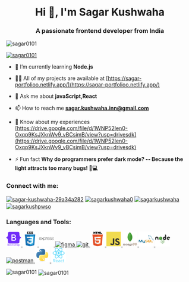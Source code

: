 <h1 align="center">Hi 👋, I'm Sagar Kushwaha</h1>
<h3 align="center">A passionate frontend developer from India</h3>

<p align="left"> <img src="https://komarev.com/ghpvc/?username=sagar0101&label=Profile%20views&color=0e75b6&style=flat" alt="sagar0101" /> </p>

<p align="left"> <a href="https://github.com/ryo-ma/github-profile-trophy"><img src="https://github-profile-trophy.vercel.app/?username=sagar0101" alt="sagar0101" /></a> </p>

- 🌱 I’m currently learning **Node.js**

- 👨‍💻 All of my projects are available at [https://sagar-portfolioo.netlify.app/](https://sagar-portfolioo.netlify.app/)

- 💬 Ask me about **javaScript,React**

- 📫 How to reach me **sagar.kushwaha.inn@gmail.com**

- 📄 Know about my experiences [https://drive.google.com/file/d/1WNP52Ien0-Oxqp9KsJXknWv9_vBCsimB/view?usp=drivesdk](https://drive.google.com/file/d/1WNP52Ien0-Oxqp9KsJXknWv9_vBCsimB/view?usp=drivesdk)

- ⚡ Fun fact **Why do programmers prefer dark mode? -- Because the light attracts too many bugs! 🐛💻**

<h3 align="left">Connect with me:</h3>
<p align="left">
<a href="https://linkedin.com/in/sagar-kushwaha-29a34a282" target="blank"><img align="center" src="https://raw.githubusercontent.com/rahuldkjain/github-profile-readme-generator/master/src/images/icons/Social/linked-in-alt.svg" alt="sagar-kushwaha-29a34a282" height="30" width="40" /></a>
<a href="https://www.codechef.com/users/sagarkushwaha0" target="blank"><img align="center" src="https://cdn.jsdelivr.net/npm/simple-icons@3.1.0/icons/codechef.svg" alt="sagarkushwaha0" height="30" width="40" /></a>
<a href="https://www.leetcode.com/sagarkushwaha" target="blank"><img align="center" src="https://raw.githubusercontent.com/rahuldkjain/github-profile-readme-generator/master/src/images/icons/Social/leet-code.svg" alt="sagarkushwaha" height="30" width="40" /></a>
<a href="https://auth.geeksforgeeks.org/user/sagarkushpwso" target="blank"><img align="center" src="https://raw.githubusercontent.com/rahuldkjain/github-profile-readme-generator/master/src/images/icons/Social/geeks-for-geeks.svg" alt="sagarkushpwso" height="30" width="40" /></a>
</p>

<h3 align="left">Languages and Tools:</h3>
<p align="left"> <a href="https://getbootstrap.com" target="_blank" rel="noreferrer"> <img src="https://raw.githubusercontent.com/devicons/devicon/master/icons/bootstrap/bootstrap-plain-wordmark.svg" alt="bootstrap" width="40" height="40"/> </a> <a href="https://www.w3schools.com/css/" target="_blank" rel="noreferrer"> <img src="https://raw.githubusercontent.com/devicons/devicon/master/icons/css3/css3-original-wordmark.svg" alt="css3" width="40" height="40"/> </a> <a href="https://expressjs.com" target="_blank" rel="noreferrer"> <img src="https://raw.githubusercontent.com/devicons/devicon/master/icons/express/express-original-wordmark.svg" alt="express" width="40" height="40"/> </a> <a href="https://www.figma.com/" target="_blank" rel="noreferrer"> <img src="https://www.vectorlogo.zone/logos/figma/figma-icon.svg" alt="figma" width="40" height="40"/> </a> <a href="https://git-scm.com/" target="_blank" rel="noreferrer"> <img src="https://www.vectorlogo.zone/logos/git-scm/git-scm-icon.svg" alt="git" width="40" height="40"/> </a> <a href="https://www.w3.org/html/" target="_blank" rel="noreferrer"> <img src="https://raw.githubusercontent.com/devicons/devicon/master/icons/html5/html5-original-wordmark.svg" alt="html5" width="40" height="40"/> </a> <a href="https://developer.mozilla.org/en-US/docs/Web/JavaScript" target="_blank" rel="noreferrer"> <img src="https://raw.githubusercontent.com/devicons/devicon/master/icons/javascript/javascript-original.svg" alt="javascript" width="40" height="40"/> </a> <a href="https://www.mongodb.com/" target="_blank" rel="noreferrer"> <img src="https://raw.githubusercontent.com/devicons/devicon/master/icons/mongodb/mongodb-original-wordmark.svg" alt="mongodb" width="40" height="40"/> </a> <a href="https://www.mysql.com/" target="_blank" rel="noreferrer"> <img src="https://raw.githubusercontent.com/devicons/devicon/master/icons/mysql/mysql-original-wordmark.svg" alt="mysql" width="40" height="40"/> </a> <a href="https://nodejs.org" target="_blank" rel="noreferrer"> <img src="https://raw.githubusercontent.com/devicons/devicon/master/icons/nodejs/nodejs-original-wordmark.svg" alt="nodejs" width="40" height="40"/> </a> <a href="https://postman.com" target="_blank" rel="noreferrer"> <img src="https://www.vectorlogo.zone/logos/getpostman/getpostman-icon.svg" alt="postman" width="40" height="40"/> </a> <a href="https://www.python.org" target="_blank" rel="noreferrer"> <img src="https://raw.githubusercontent.com/devicons/devicon/master/icons/python/python-original.svg" alt="python" width="40" height="40"/> </a> <a href="https://reactjs.org/" target="_blank" rel="noreferrer"> <img src="https://raw.githubusercontent.com/devicons/devicon/master/icons/react/react-original-wordmark.svg" alt="react" width="40" height="40"/> </a> </p>

<p><img align="left" src="https://github-readme-stats.vercel.app/api/top-langs?username=sagar0101&show_icons=true&locale=en&layout=compact" alt="sagar0101" /></p>

<p>&nbsp;<img align="center" src="https://github-readme-stats.vercel.app/api?username=sagar0101&show_icons=true&locale=en" alt="sagar0101" /></p>
